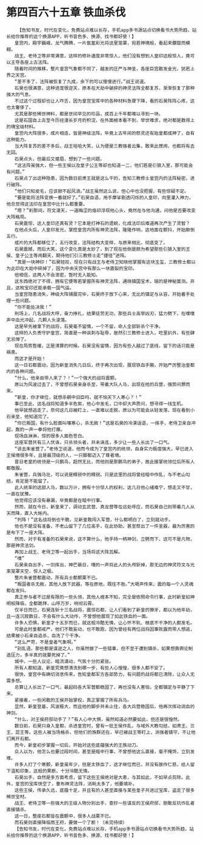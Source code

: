 # 第四百六十五章 铁血杀伐
        【告知书友，时代在变化，免费站点难以长存，手机app多书源站点切换看书大势所趋，站长给你推荐的这个换源APP，听书音色多、换源、找书都好使！】
       皇宫内，殿宇巍峨，龙气腾腾，一片氤氲彩光将这里笼罩，宛若神境般，看起来朦胧而模糊。
       战王、老侍卫等非常满意，这样的修补速度非常惊人，他们没有想到人皇印这般惊人，竟可以主导各座上古法阵。
       随着时间的推移，整片皇宫气象都不同了，越发的庄严与神圣，各座巨宫散发金光，犹若上界之天宫。
       “差不多了，法阵被恢复了九成，余下的可以慢慢进行。”战王说道。
       石昊也很满意，这种进度很逆天，原本在大劫中破碎的神灵法阵全都复苏，渐渐恢复了那种强大的气息。
       不过这个过程却也让人咋舌，因为皇宫宝库中的各种材料急骤下降，看的石昊阵阵心疼，这也太奢侈了。
       尤其是那些稀世神料，都是世间罕见的珍品，成百上千年都难以寻到一块。
       这是石国自上古至今历经漫长岁月的积淀，在外面根本看不到，举世难求，绝对都是数得上的瑰宝级材料。
       皇宫内大阵很多，成片相连，皆是神级法阵，毕竟上古年间的祭灵还有始皇都成神了，自有这种能力。
       当大阵复苏的差不多后，战王哈哈大笑，认为便是三教强者云集，敢来此搅闹，也都将有去无回。
       石昊点头，但最后又蹙眉，想到了一些问题。
       “这法阵虽强大，但一些王侯以及皇子公主等却也知道一二，他们若是引狼入室，那可能会有问题。”
       石昊点了出这种隐患，因为数日前肃王就是这么干的，告知三教修士皇宫内的法阵秘密，进行破阵。
       “他们只知皮毛，应该掀不起风浪。”战王虽然这么说，但心中也没把握，有些惊疑不定。
       “要是能将法阵变换一番就好了。”石昊自语，用手摩挲剔透闪烁的人皇印，向里灌入神力，他总觉得这法印在皇宫中比什么都重要。
       “嗯？”刹那间，符文漫天，一道晦涩的烙印浮现他心头，竟然在与他沟通，问他是否要改变大阵格局。
       石昊震惊，这人皇印还真有灵？它本是打神石的遗蜕，化成法印后难道再次产生了灵智？
       在他点头后，人皇印发光，掌控皇宫内所有神灵法阵，隆隆作响，这地面在颤抖，开始颠倒五行。
       成片的大阵都移位了，五行改变，法阵结构大变样，与原来相比，彻底变了。
       石昊震撼，而后大笑，这个变化真是太妙了，到了现在他倒是颇为希望那些引狼入室的王侯、皇子公主等闹翻天，期待他们引三教修士走“捷径”进阵。
       “真是一块神印！”石昊轻叹，现在只有战王与老侍卫知晓他掌握有这块玉玺，三教修士都以为此印在大劫中碎掉了，因为中央天宫中有那么一块震裂的宝印。
       他相信，这两人不会泄密，暂时无人能知。
       这东西绝对了不得，拥有它便等若掌握所有神灵法阵，通晓镇国宝术，端的是神秘莫测。并且，这枚宝印还能承载一国气运。
       当皇宫隐患消失，神级大阵铺展完毕，石昊终于放下心来，无比的镇定与从容，开始着手处理一些问题。
       “你不能处决我！”
       刑场上，几名战将大呼，奋力挣扎，结果徒劳无功，那些兵士高举凶刃，猛力劈下，在噗噗声中血光冲起，几颗人头滚落。
       这是早先被拿下的战将，石昊毫不留情，一个不留，命人全部斩杀个干净。
       这样的人负责守护皇宫，简直是一种讽刺与耻辱，居然引三教修士进入，吃里扒外，有些肆无忌惮了。
       现在局势暂缓，正是清算的时候。石昊没有留情，因为有些人越过了底线，留下的话只能是祸患。
       而这才是开始！
       这一日石都震动，因为新皇消失几日后，终于再次出现，展现铁血手腕，开始严厉整治皇都内的各种问题。
       “什么，他亲自带人来了？！”一个强大的战将震颤。
       原以为风波过去了，不曾想石昊亲身杀至，带着大队人马，出现在他的兵营，强势问罪而来。
       “新皇，你才继位，就想杀朝中旧臣吗，就不怕天下人寒心？！”
       事已至此，这名战将知道多半危矣，他心中发毛，口中却大声质问，想寻得一线生机。
       他早就想逃走了，奈何这几日被盯上，一直难以走脱，原以为可能会从轻发落，现在看到小石亲至，他知道完了。
       “你已叛国，有什么脸面叫嚷寒心，杀无赦！”这是石昊的冷漠话语，一挥手，老侍卫亲自冲起，轰的一声一拳将他打爆。
       现场血淋淋，惊的很多人面色苍白。
       这座军营共有三人伏诛，只杀领头者，并未诛连，多少让一些人长出了一口气。
       “该去朱雀营了。”老侍卫说道，他而今成为了皇宫内的统领，自身实力极度强大，早已进入王侯境很多年，且是最顶级的人，一只脚都迈入了尊者境。
       昔日老皇的统领是一只鹏鸟，超然无比，而他则是那鹏鸟的弟子，故此接掌统领位后所有人都敬服。
       朱雀营，兵强马壮，可以说是精锐中的精锐。只是这里的战将曾经暗中作乱，与不老山勾结，肯定是不能留了。
       此人统率的这部人马，数以万计，拥有十分惊人的权利，这几日他心绪难宁，想走又不甘，一直在犹豫。
       他觉得应该没有暴漏，毕竟都是在暗中行事。
       然而，就在今日，新皇来了，调动玄武营、真龙营等在远处呼应，而石昊自己则带着几人从天而降，直入大帐内。
       “列阵！”这名战将倒也干脆，见新皇敢闯入军营，什么都明白了，立刻就动手。
       他也不是没有准备，不老山留下了几位高手，在此协助，甚至祭出了一件圣器，最为厉害的是布下了一座大阵。
       然而，对于有准备的石昊来说，这不算什么，他手持一柄神剑，立劈而下，这可不是凡物，那是神灵法剑。
       再加上战王、老侍卫等一起出手，当场将这大阵瓦解。
       “噗”
       石昊亲自出手，一剑挥出，神芒蔽日，噗的一声将此人的头颅斩掉，那无边的神灵符文与光束笼罩天空，惊人之极。
       整片朱雀营都震动，所有兵士都颤栗不已。
       “叛国者杀无赦，其他人放下武器，等在原地，既往不咎。”大喝声传来，震的每一个人灵魂都在发抖。
       真正参与者不过是有限的一些头领，其他人根本不知，完全是依照命令行事，此时新皇如神明般降临，全都跪拜，山呼万岁，响彻云霄。
       仅半日而已，石昊连斩十三名战将，震惊石都，让人们看到了新皇的獠牙，都以为他年幼，且一连沉寂数日，不会有什么大动作，不曾想他展现了如此铁血的一面。
       许多人恐惧，新皇才十五岁而已，就这般冷酷无情，让心怀不轨、根底不干净的人都发毛。
       可是此时皇都戒严，他们不敢妄动，也不敢跑，因为曾经有两位战将因事败露而带人想逃，结果被小石亲自追杀，血洗了个干净。
       “这么严苛，不是皇者气象啊。”
       “别乱语，那些都是谋逆之人，你虽然做了一些错事，但不至于遭到镇杀，如果想靠舆论制造压力，多半真的就要死掉了。”
       城中，一些人议论，暗流涌动，气氛十分的紧张。
       所有人都知道，新皇究竟想清洗到哪一步，有些人心惶惶，很多人都不安了。
       很快，皇宫中有确切消息传来，告知皇都军方各部势力，有问题的战将都已清除，让众人无需多想。
       总算让人长出了一口气，最起码各大军营都稳固了，再也没有人害怕，全都镇定与平静了下来。
       紧接着，一些闲散的王侯开始掌权，真正掌握了所有兵马。
       显然，新皇登基，风波极大，而且他的脚步并未止住，各大兵营稳固后，他再次挥动淌血的神剑。
       “什么，对王侯府邸动手了？”有人心中大惧，虽然知道必然要如此，但还是很惶然。
       数日前，石昊只身入皇都，杀进皇宫时，曾有一批王侯作乱，与域外大教勾结，如肃王、兰王、昆王等。这些人被当场格杀，但他们的族群还在，早已被战王等盯上，派强者镇守，不让他们离开石都。
       而今，新皇初步掌握一切后，开始对这些底蕴强大的王族动刀。
       众人以为，他怎么也要过段时间，甚至是暗中行事，不曾想他这么直接，毫不掩饰，立刻发难。
       许多人打了个寒颤，新皇虽年少，但是太铁血了，这才继位而已，并没有故作仁慈，给人留下温和印象，这般的果断，十分冷酷无情。
       石昊出手，自然是多方面考虑，留下这些王侯绝对是大患，与其如此，不如早点剪除。此外，皇宫的宝库快空了，重布神灵法阵，消耗太多了，他要填补。
       这些王侯，传承久远，底蕴十足，并且有的人甚至直接与某些皇子共进过宝库，盗走了很多稀世宝材。
       战王、老侍卫等一些强大的王级人物分别出手，查抄一些谋反的王侯府邸，胆敢反抗作乱者直接镇杀。
       这一日，整座石都皆在震颤中，很多人战栗不已。
       而石昊则直接降临雨王府，要做一个了断！（未完待续）
       【告知书友，时代在变化，免费站点难以长存，手机app多书源站点切换看书大势所趋，站长给你推荐的这个换源APP，听书音色多、换源、找书都好使！】